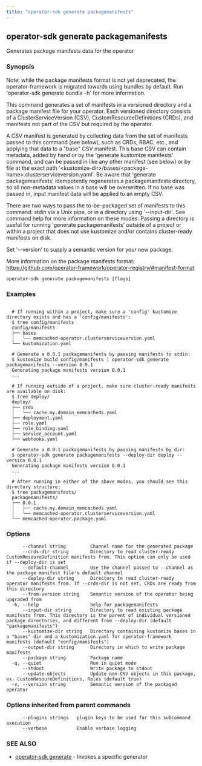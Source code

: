 ```yaml
---
title: "operator-sdk generate packagemanifests"
---
```

## operator-sdk generate packagemanifests

Generates package manifests data for the operator

### Synopsis


Note: while the package manifests format is not yet deprecated, the operator-framework is migrated
towards using bundles by default. Run 'operator-sdk generate bundle -h' for more information.

This command generates a set of manifests in a versioned directory and a package manifest file for
your operator. Each versioned directory consists of a ClusterServiceVersion (CSV), CustomResourceDefinitions (CRDs),
and manifests not part of the CSV but required by the operator.

A CSV manifest is generated by collecting data from the set of manifests passed to this command (see below),
such as CRDs, RBAC, etc., and applying that data to a "base" CSV manifest. This base CSV can contain metadata,
added by hand or by the 'generate kustomize manifests' command, and can be passed in like any other manifest
(see below) or by file at the exact path '&lt;kustomize-dir&gt;/bases/&lt;package-name&gt;.clusterserviceversion.yaml'.
Be aware that 'generate packagemanifests' idempotently regenerates a packagemanifests directory,
so all non-metadata values in a base will be overwritten. If no base was passed in, input manifest data
will be applied to an empty CSV.

There are two ways to pass the to-be-packaged set of manifests to this command: stdin via a Unix pipe,
or in a directory using '--input-dir'. See command help for more information on these modes.
Passing a directory is useful for running 'generate packagemanifests' outside of a project or within a project
that does not use kustomize and/or contains cluster-ready manifests on disk.

Set '--version' to supply a semantic version for your new package.

More information on the package manifests format:
https://github.com/operator-framework/operator-registry/#manifest-format


```
operator-sdk generate packagemanifests [flags]
```

### Examples

```

  # If running within a project, make sure a 'config' kustomize directory exists and has a 'config/manifests':
  $ tree config/manifests
  config/manifests
  ├── bases
  │   └── memcached-operator.clusterserviceversion.yaml
  └── kustomization.yaml

  # Generate a 0.0.1 packagemanifests by passing manifests to stdin:
  $ kustomize build config/manifests | operator-sdk generate packagemanifests --version 0.0.1
  Generating package manifests version 0.0.1
  ...

  # If running outside of a project, make sure cluster-ready manifests are available on disk:
  $ tree deploy/
  deploy/
  ├── crds
  │   └── cache.my.domain_memcacheds.yaml
  ├── deployment.yaml
  ├── role.yaml
  ├── role_binding.yaml
  ├── service_account.yaml
  └── webhooks.yaml

  # Generate a 0.0.1 packagemanifests by passing manifests by dir:
  $ operator-sdk generate packagemanifests --deploy-dir deploy --version 0.0.1
  Generating package manifests version 0.0.1
  ...

  # After running in either of the above modes, you should see this directory structure:
  $ tree packagemanifests/
  packagemanifests/
  ├── 0.0.1
  │   ├── cache.my.domain_memcacheds.yaml
  │   └── memcached-operator.clusterserviceversion.yaml
  └── memcached-operator.package.yaml

```

### Options

```
      --channel string         Channel name for the generated package
      --crds-dir string        Directory to read cluster-ready CustomResoureDefinition manifests from. This option can only be used if --deploy-dir is set
      --default-channel        Use the channel passed to --channel as the package manifest file's default channel
      --deploy-dir string      Directory to read cluster-ready operator manifests from. If --crds-dir is not set, CRDs are ready from this directory
      --from-version string    Semantic version of the operator being upgraded from
  -h, --help                   help for packagemanifests
      --input-dir string       Directory to read existing package manifests from. This directory is the parent of individual versioned package directories, and different from --deploy-dir (default "packagemanifests")
      --kustomize-dir string   Directory containing kustomize bases in a "bases" dir and a kustomization.yaml for operator-framework manifests (default "config/manifests")
      --output-dir string      Directory in which to write package manifests
      --package string         Package name
  -q, --quiet                  Run in quiet mode
      --stdout                 Write package to stdout
      --update-objects         Update non-CSV objects in this package, ex. CustomResoureDefinitions, Roles (default true)
  -v, --version string         Semantic version of the packaged operator
```

### Options inherited from parent commands

```
      --plugins strings   plugin keys to be used for this subcommand execution
      --verbose           Enable verbose logging
```

### SEE ALSO

* [operator-sdk generate](../operator-sdk_generate)	 - Invokes a specific generator

